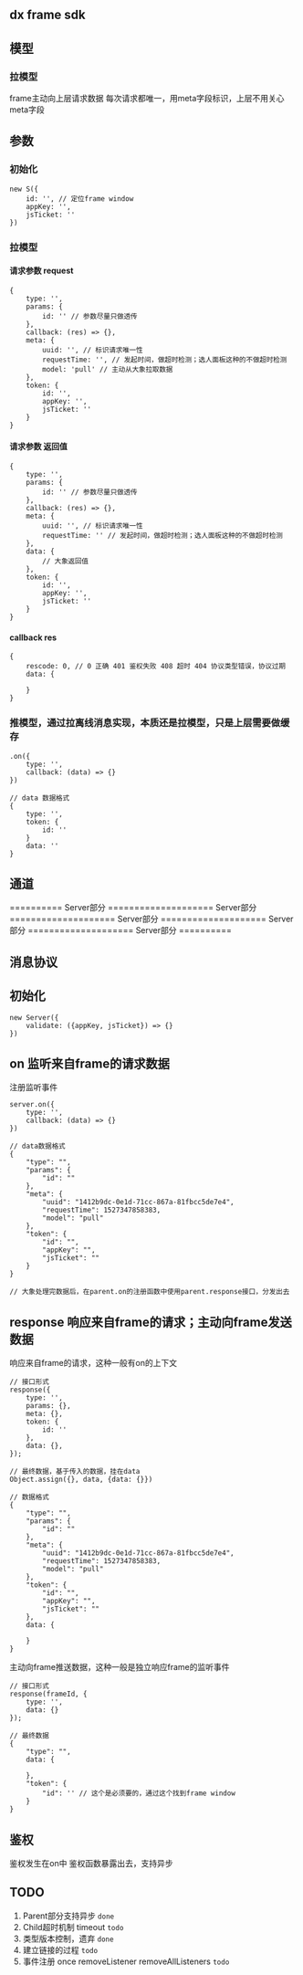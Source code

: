 ## dx frame sdk

## 模型

### 拉模型
frame主动向上层请求数据
每次请求都唯一，用meta字段标识，上层不用关心meta字段

## 参数

### 初始化
```
new S({
    id: '', // 定位frame window
    appKey: '',
    jsTicket: ''
})
```

### 拉模型

#### 请求参数 request
```
{
    type: '',
    params: {
        id: '' // 参数尽量只做透传
    },
    callback: (res) => {},
    meta: {
        uuid: '', // 标识请求唯一性
        requestTime: '', // 发起时间，做超时检测；选人面板这种的不做超时检测
        model: 'pull' // 主动从大象拉取数据
    },
    token: {
        id: '',
        appKey: '',
        jsTicket: ''
    }
}
```

#### 请求参数 返回值
```
{
    type: '',
    params: {
        id: '' // 参数尽量只做透传
    },
    callback: (res) => {},
    meta: {
        uuid: '', // 标识请求唯一性
        requestTime: '' // 发起时间，做超时检测；选人面板这种的不做超时检测
    },
    data: {
        // 大象返回值
    },
    token: {
        id: '',
        appKey: '',
        jsTicket: ''
    }
}
```

#### callback res
```
{
    rescode: 0, // 0 正确 401 鉴权失败 408 超时 404 协议类型错误，协议过期
    data: {
        
    }
}
```

### 推模型，通过拉离线消息实现，本质还是拉模型，只是上层需要做缓存
```
.on({
    type: '',
    callback: (data) => {}
})

// data 数据格式
{
    type: '',
    token: {
        id: ''
    }
    data: ''
}
```

## 通道


========== Server部分 ==================== Server部分 ==================== Server部分 ==================== Server部分 ==================== Server部分 ==========


## 消息协议

## 初始化
```
new Server({
    validate: ({appKey, jsTicket}) => {}
})
```

## on 监听来自frame的请求数据

注册监听事件
```
server.on({
    type: '',
    callback: (data) => {}
})

// data数据格式
{
    "type": "",
    "params": {
        "id": ""
    },
    "meta": {
        "uuid": "1412b9dc-0e1d-71cc-867a-81fbcc5de7e4",
        "requestTime": 1527347858383,
        "model": "pull"
    },
    "token": {
        "id": "",
        "appKey": "",
        "jsTicket": ""
    }
}

// 大象处理完数据后，在parent.on的注册函数中使用parent.response接口，分发出去
```

## response 响应来自frame的请求；主动向frame发送数据

响应来自frame的请求，这种一般有on的上下文

```
// 接口形式
response({
    type: '',
    params: {},
    meta: {},
    token: {
        id: ''
    },
    data: {},
});

// 最终数据，基于传入的数据，挂在data
Object.assign({}, data, {data: {}})

// 数据格式
{
    "type": "",
    "params": {
        "id": ""
    },
    "meta": {
        "uuid": "1412b9dc-0e1d-71cc-867a-81fbcc5de7e4",
        "requestTime": 1527347858383,
        "model": "pull"
    },
    "token": {
        "id": "",
        "appKey": "",
        "jsTicket": ""
    },
    data: {
        
    }
}
```

主动向frame推送数据，这种一般是独立响应frame的监听事件

```
// 接口形式
response(frameId, {
    type: '',
    data: {}
});

// 最终数据
{
    "type": "",
    data: {
        
    },
    "token": {
        "id": '' // 这个是必须要的，通过这个找到frame window
    }
}
```

## 鉴权
鉴权发生在on中
鉴权函数暴露出去，支持异步


## TODO 
1. Parent部分支持异步 `done`
2. Child超时机制 timeout `todo`
3. 类型版本控制，遗弃 `done`
4. 建立链接的过程 `todo`
5. 事件注册 once removeListener removeAllListeners `todo`